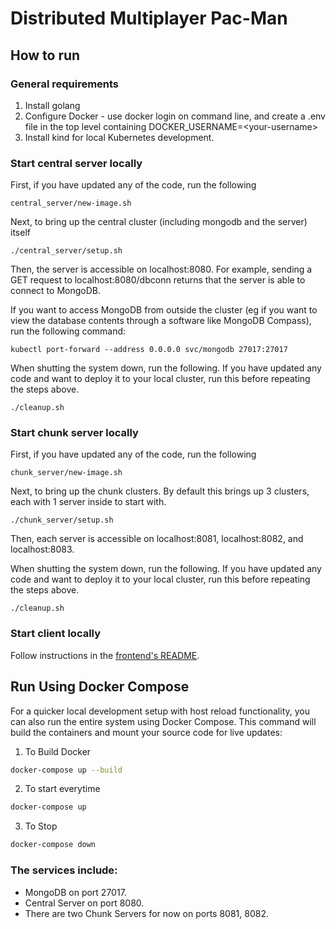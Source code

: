 # Distributed Multiplayer Pac-Man


## How to run

### General requirements

1. Install golang
2. Configure Docker - use docker login on command line, and create a .env file in the top level containing DOCKER_USERNAME=\<your-username\>
3. Install kind for local Kubernetes development.

### Start central server locally

First, if you have updated any of the code, run the following
```
central_server/new-image.sh
```

Next, to bring up the central cluster (including mongodb and the server) itself
```
./central_server/setup.sh
```

Then, the server is accessible on localhost:8080. For example, sending a GET request to localhost:8080/dbconn returns that the server is able to connect to MongoDB.

If you want to access MongoDB from outside the cluster (eg if you want to view the database contents through a software like MongoDB Compass), run the following command:
```
kubectl port-forward --address 0.0.0.0 svc/mongodb 27017:27017
```

When shutting the system down, run the following. If you have updated any code and want to deploy it to your local cluster, run this before repeating the steps above.
```
./cleanup.sh
```

### Start chunk server locally

First, if you have updated any of the code, run the following
```
chunk_server/new-image.sh
```

Next, to bring up the chunk clusters. By default this brings up 3 clusters, each with 1 server inside to start with.
```
./chunk_server/setup.sh
```

Then, each server is accessible on localhost:8081, localhost:8082, and localhost:8083. 

When shutting the system down, run the following. If you have updated any code and want to deploy it to your local cluster, run this before repeating the steps above.
```
./cleanup.sh
```

### Start client locally

Follow instructions in the [frontend's README](frontend/README.md).



## Run Using Docker Compose

For a quicker local development setup with host reload functionality, you can also run the entire system using Docker Compose. This command will build the containers and mount your source code for live updates:

1. To Build Docker
```sh
docker-compose up --build
```

2. To start everytime 
```sh
docker-compose up
```

3. To Stop 
```sh
docker-compose down
```

### The services include:
- MongoDB on port 27017.
- Central Server on port 8080.
- There are two Chunk Servers for now on ports 8081, 8082.
